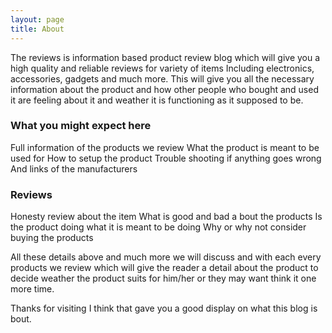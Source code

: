 ```yaml
---
layout: page
title: About
---
```


<p class="message">
  The reviews is information based product review blog which will give you a high quality  and reliable reviews for variety of items Including electronics, accessories, gadgets and much more.
This will give you all the necessary information about the product and how other people who bought and used it are feeling about it and weather it is functioning as it supposed to be.
</p>


### What you might expect here

Full information of the products we review
What the product is meant to be used for
How to setup the product
Trouble shooting if anything goes wrong 
And links of the manufacturers  

### Reviews

Honesty review about the item
What is good and bad a bout the products
Is the product doing what it is meant to be doing 
Why or why not consider buying the products 


All these details above and much more we will discuss and with each every products we review which will give the reader a detail about the product to decide weather the product suits for him/her or they may want think it one more time.
 
Thanks for visiting I think that gave you a good display on what this blog is bout.

